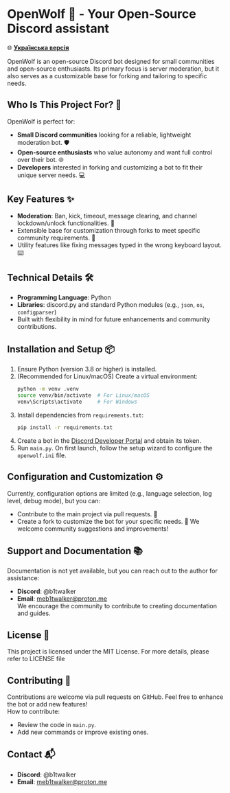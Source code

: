 # OpenWolf 🐺 - Your Open-Source Discord assistant

🌐 **[Українська версія](README_uk.md)**

OpenWolf is an open-source Discord bot designed for small communities and open-source enthusiasts. Its primary focus is server moderation, but it also serves as a customizable base for forking and tailoring to specific needs.

## Who Is This Project For? 🎯
OpenWolf is perfect for:
- **Small Discord communities** looking for a reliable, lightweight moderation bot. 🛡️
- **Open-source enthusiasts** who value autonomy and want full control over their bot. 🌐
- **Developers** interested in forking and customizing a bot to fit their unique server needs. 💻

## Key Features ✨
- **Moderation**: Ban, kick, timeout, message clearing, and channel lockdown/unlock functionalities. 🚨
- Extensible base for customization through forks to meet specific community requirements. 🔧
- Utility features like fixing messages typed in the wrong keyboard layout. ⌨️

## Technical Details 🛠️
- **Programming Language**: Python
- **Libraries**: discord.py and standard Python modules (e.g., `json`, `os`, `configparser`)
- Built with flexibility in mind for future enhancements and community contributions.

## Installation and Setup 📦
1. Ensure Python (version 3.8 or higher) is installed.
2. (Recommended for Linux/macOS) Create a virtual environment:
   ```bash
   python -m venv .venv
   source venv/bin/activate  # For Linux/macOS
   venv\Scripts\activate     # For Windows
   ```
3. Install dependencies from `requirements.txt`:
   ```bash
   pip install -r requirements.txt
   ```
4. Create a bot in the [Discord Developer Portal](https://discord.com/developers/applications) and obtain its token.
5. Run `main.py`. On first launch, follow the setup wizard to configure the `openwolf.ini` file.

## Configuration and Customization ⚙️
Currently, configuration options are limited (e.g., language selection, log level, debug mode), but you can:
- Contribute to the main project via pull requests. 🙌
- Create a fork to customize the bot for your specific needs. 🍴
We welcome community suggestions and improvements!

## Support and Documentation 📚
Documentation is not yet available, but you can reach out to the author for assistance:
- **Discord**: @b1twalker
- **Email**: meb1twalker@proton.me  
We encourage the community to contribute to creating documentation and guides.

## License 📜
This project is licensed under the MIT License. For more details, please refer to LICENSE file

## Contributing 🤝
Contributions are welcome via pull requests on GitHub. Feel free to enhance the bot or add new features!  
How to contribute:
- Review the code in `main.py`.
- Add new commands or improve existing ones.

## Contact 📬
- **Discord**: @b1twalker
- **Email**: meb1twalker@proton.me
